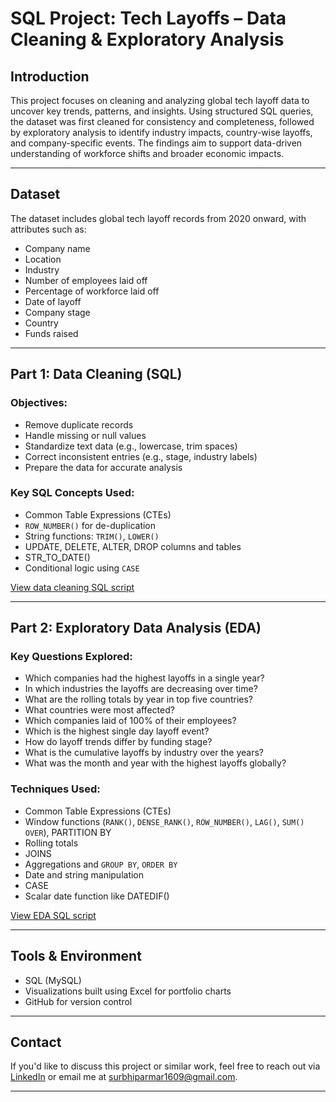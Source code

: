 # SQL Project: Tech Layoffs – Data Cleaning & Exploratory Analysis

## Introduction
This project focuses on cleaning and analyzing global tech layoff data to uncover key trends, patterns, and insights. Using structured SQL queries, the dataset was first cleaned for consistency and completeness, followed by exploratory analysis to identify industry impacts, country-wise layoffs, and company-specific events. The findings aim to support data-driven understanding of workforce shifts and broader economic impacts.

---

## Dataset
The dataset includes global tech layoff records from 2020 onward, with attributes such as:
- Company name
- Location
- Industry
- Number of employees laid off
- Percentage of workforce laid off
- Date of layoff
- Company stage
- Country
- Funds raised
  
  

---

## Part 1: Data Cleaning (SQL)

###  Objectives:
- Remove duplicate records
- Handle missing or null values
- Standardize text data (e.g., lowercase, trim spaces)
- Correct inconsistent entries (e.g., stage, industry labels)
- Prepare the data for accurate analysis

### Key SQL Concepts Used:
- Common Table Expressions (CTEs)
- `ROW_NUMBER()` for de-duplication
- String functions: `TRIM()`, `LOWER()`
- UPDATE, DELETE, ALTER, DROP columns and tables
- STR_TO_DATE()
- Conditional logic using `CASE`

 [View data cleaning SQL script](./Data_Cleaning.sql)

---

## Part 2: Exploratory Data Analysis (EDA)

### Key Questions Explored:
- Which companies had the highest layoffs in a single year?
- In which industries the layoffs are decreasing over time?
- What are the rolling totals by year in top five countries?
- What countries were most affected?
- Which companies laid of 100% of their employees?
- Which is the highest single day layoff event?
- How do layoff trends differ by funding stage?
- What is the cumulative layoffs by industry over the years?
- What was the month and year with the highest layoffs globally?

### Techniques Used:
- Common Table Expressions (CTEs)
- Window functions (`RANK()`, `DENSE_RANK()`, `ROW_NUMBER()`, `LAG()`, `SUM() OVER`), PARTITION BY
- Rolling totals
- JOINS
- Aggregations and `GROUP BY`, `ORDER BY`
- Date and string manipulation
- CASE 
- Scalar date function like DATEDIF()

 [View EDA SQL script](./Exploratory_Data_Analysis.sql)

---

## Tools & Environment
- SQL (MySQL)
- Visualizations built using Excel for portfolio charts
- GitHub for version control

---

## Contact
If you'd like to discuss this project or similar work, feel free to reach out via [LinkedIn](https://www.linkedin.com/in/surbhiparmar/) or email me at surbhiparmar1609@gmail.com.

---

